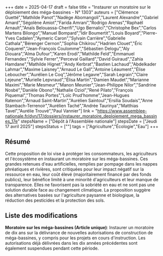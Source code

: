 +++
date = 2025-04-17
draft = false
title = "Instaurer un moratoire sur le déploiement des méga-bassines - N° 1303"
auteurs = ["Clémence Guetté","Mathilde Panot","Nadège Abomangoli","Laurent Alexandre","Gabriel Amard","Ségolène Amiot","Farida Amrani","Rodrigo Arenas","Raphaël Arnault","Anaïs Belouassa-Cherifi","Ugo Bernalici","Christophe Bex","Carlos Martens Bilongo","Manuel Bompard","Idir Boumertit","Louis Boyard","Pierre-Yves Cadalen","Aymeric Caron","Sylvain Carrière","Gabrielle Cathala","Bérenger Cernon","Sophia Chikirou","Hadrien Clouet","Éric Coquerel","Jean-François Coulomme","Sébastien Delogu","Aly Diouara","Alma Dufour","Karen Erodi","Mathilde Feld","Emmanuel Fernandes","Sylvie Ferrer","Perceval Gaillard","David Guiraud","Zahia Hamdane","Mathilde Hignet","Andy Kerbrat","Bastien Lachaud","Abdelkader Lahmar","Maxime Laisney","Arnaud Le Gall","Antoine Léaument","Élise Leboucher","Aurélien Le Coq","Jérôme Legavre","Sarah Legrain","Claire Lejeune","Murielle Lepvraud","Élisa Martin","Damien Maudet","Marianne Maximi","Marie Mesmeur","Manon Meunier","Jean-Philippe Nilor","Sandrine Nosbé","Danièle Obono","Nathalie Oziol","René Pilato","François Piquemal","Thomas Portes","Loïc Prud’homme","Jean-Hugues Ratenon","Arnaud Saint-Martin","Aurélien Saintoul","Ersilia Soudais","Anne Stambach-Terrenoir","Aurélien Taché","Andrée Taurinya","Matthias Tavel","Aurélie Trouvé","Paul Vannier"]
link = "https://www.assemblee-nationale.fr/dyn/17/dossiers/instaurer_moratoire_deploiement_mega_bassines_17e"
stepsName = ["Dépôt à l'Assemblée nationale"]
stepsDate = ["Jeudi 17 avril 2025"]
stepsStatus = [""]
tags = ["Agriculture","Écologie","Eau"]
+++

## Résumé

Cette proposition de loi vise à protéger les consommateurs, les agriculteurs et l'écosystème en instaurant un moratoire sur les méga-bassines. Ces grandes retenues d'eau artificielles, remplies par pompage dans les nappes phréatiques et rivières, sont critiquées pour leur impact négatif sur la ressource en eau, leur coût élevé (majoritairement financé par des fonds publics), leur bénéfice limité à une minorité d'agriculteurs et leur manque de transparence. Elles ne favorisent pas la sobriété en eau et ne sont pas une solution durable face au changement climatique. La proposition suggère des alternatives basées sur l'agriculture paysanne et biologique, la réduction des pesticides et la protection des sols.

## Liste des modifications

**Moratoire sur les méga-bassines (Article unique)**: Instaurer un moratoire de dix ans sur la délivrance de nouvelles autorisations de construction de méga-bassines, y compris pour les projets en cours d'instruction. Les autorisations déjà délivrées dans les dix années précédentes sont également suspendues pendant cette période.
